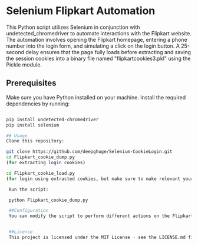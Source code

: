 # Selenium Flipkart Automation

This Python script utilizes Selenium in conjunction with undetected_chromedriver to automate interactions with the Flipkart website. The automation involves opening the Flipkart homepage, entering a phone number into the login form, and simulating a click on the login button. A 25-second delay ensures that the page fully loads before extracting and saving the session cookies into a binary file named "flipkartcookies3.pkl" using the Pickle module.

## Prerequisites

Make sure you have Python installed on your machine. Install the required dependencies by running:

```bash

pip install undetected-chromedriver
pip install selenium

## Usage
Clone this repository: 

git clone https://github.com/deepghuge/Selenium-CookieLogin.git
cd Flipkart_cookie_dump.py 
(for extracting login cookies)

cd Flipkart_cookie_load.py
(for login using extracted cookies, but make sure to make relevant your problem-specific changes in highlighted fields marked in the code)

 Run the script:

 python Flipkart_cookie_dump.py

 ##Configuration
 You can modify the script to perform different actions on the Flipkart website by adjusting the relevant code sections.


 ##License
 This project is licensed under the MIT License - see the LICENSE.md file for details.
